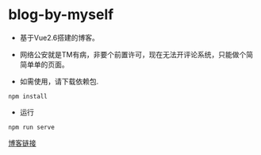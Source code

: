 # blog-by-myself

*  基于Vue2.6搭建的博客。

*  网络公安就是TM有病，非要个前置许可，现在无法开评论系统，只能做个简简单单的页面。

*  如需使用，请下载依赖包.
```shell
npm install
```

* 运行
```shell
npm run serve
```

[博客链接](https://laolan-runtu.xyz/)

